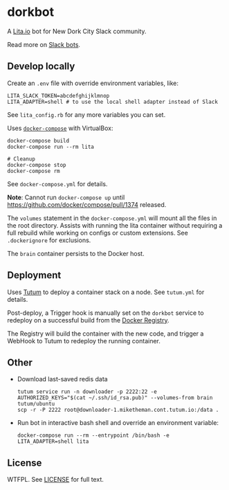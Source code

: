 # dorkbot

A [Lita.io](https://www.lita.io/) bot for New Dork City Slack community.

Read more on [Slack bots](https://api.slack.com/bot-users).

## Develop locally

Create an `.env` file with override environment variables, like:

    LITA_SLACK_TOKEN=abcdefghijklmnop
    LITA_ADAPTER=shell # to use the local shell adapter instead of Slack

See `lita_config.rb` for any more variables you can set.

Uses [`docker-compose`](https://docs.docker.com/compose/) with VirtualBox:

    docker-compose build
    docker-compose run --rm lita

    # Cleanup
    docker-compose stop
    docker-compose rm

See `docker-compose.yml` for details.

**Note**: Cannot run `docker-compose up` until
https://github.com/docker/compose/pull/1374 released.

The `volumes` statement in the `docker-compose.yml` will mount all the files in
the root directory.
Assists with running the lita container without requiring a full rebuild while
working on configs or custom extensions. See `.dockerignore` for exclusions.

The `brain` container persists to the Docker host.

## Deployment

Uses [Tutum](https://www.tutum.co/) to deploy a container stack on a node.
See `tutum.yml` for details.

Post-deploy, a Trigger hook is manually set on the `dorkbot` service to redeploy
on a successful build from the [Docker Registry](https://registry.hub.docker.com/u/miketheman/dorkbot/builds_history/205292/).

The Registry will build the container with the new code, and trigger a WebHook
to Tutum to redeploy the running container.

## Other

- Download last-saved redis data

      tutum service run -n downloader -p 2222:22 -e AUTHORIZED_KEYS="$(cat ~/.ssh/id_rsa.pub)" --volumes-from brain tutum/ubuntu
      scp -r -P 2222 root@downloader-1.miketheman.cont.tutum.io:/data .

- Run bot in interactive bash shell and override an environment variable:

      docker-compose run --rm --entrypoint /bin/bash -e LITA_ADAPTER=shell lita

## License

WTFPL. See [LICENSE](LICENSE) for full text.
